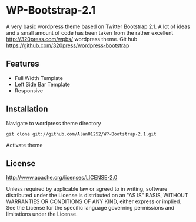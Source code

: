 WP-Bootstrap-2.1
================

A very basic wordpress theme based on Twitter Bootstrap 2.1.
A lot of ideas and a small amount of code has been taken from the rather excellent  http://320press.com/wpbs/ wordpress theme.
Git hub https://github.com/320press/wordpress-bootstrap

Features
--------

* Full Width Template
* Left Side Bar Template
* Responsive

Installation
------------

Navigate to wordpress theme directory

    git clone git://github.com/Alan01252/WP-Bootstrap-2.1.git
  
Activate theme

License
-------

http://www.apache.org/licenses/LICENSE-2.0

Unless required by applicable law or agreed to in writing, software distributed under the License is distributed on an "AS IS" BASIS, WITHOUT WARRANTIES OR CONDITIONS OF ANY KIND, either express or implied. See the License for the specific language governing permissions and limitations under the License.
